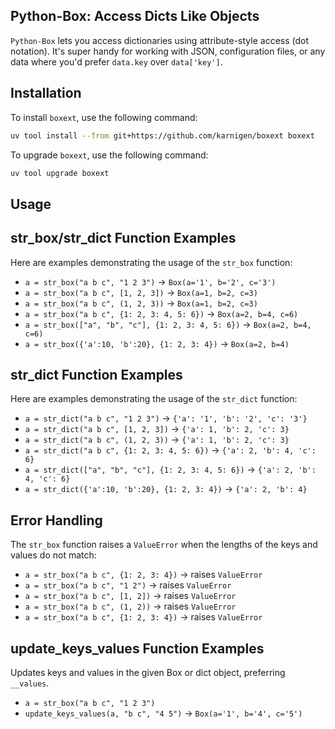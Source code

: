 ## Python-Box: Access Dicts Like Objects

`Python-Box` lets you access dictionaries using attribute-style access (dot notation). It's super handy for working with JSON, configuration files, or any data where you'd prefer `data.key` over `data['key']`.


## Installation

To install `boxext`, use the following command:

```bash
uv tool install --from git+https://github.com/karnigen/boxext boxext
```

To upgrade `boxext`, use the following command:

```bash
uv tool upgrade boxext
```

## Usage

## str_box/str_dict Function Examples

Here are examples demonstrating the usage of the `str_box` function:

* `a = str_box("a b c", "1 2 3")` -> `Box(a='1', b='2', c='3')`
* `a = str_box("a b c", [1, 2, 3])` -> `Box(a=1, b=2, c=3)`
* `a = str_box("a b c", (1, 2, 3))` -> `Box(a=1, b=2, c=3)`
* `a = str_box("a b c", {1: 2, 3: 4, 5: 6})` -> `Box(a=2, b=4, c=6)`
* `a = str_box(["a", "b", "c"], {1: 2, 3: 4, 5: 6})` -> `Box(a=2, b=4, c=6)`
* `a = str_box({'a':10, 'b':20}, {1: 2, 3: 4})` -> `Box(a=2, b=4)`


## str_dict Function Examples

Here are examples demonstrating the usage of the `str_dict` function:

* `a = str_dict("a b c", "1 2 3")` -> `{'a': '1', 'b': '2', 'c': '3'}`
* `a = str_dict("a b c", [1, 2, 3])` -> `{'a': 1, 'b': 2, 'c': 3}`
* `a = str_dict("a b c", (1, 2, 3))` -> `{'a': 1, 'b': 2, 'c': 3}`
* `a = str_dict("a b c", {1: 2, 3: 4, 5: 6})` -> `{'a': 2, 'b': 4, 'c': 6}`
* `a = str_dict(["a", "b", "c"], {1: 2, 3: 4, 5: 6})` -> `{'a': 2, 'b': 4, 'c': 6}`
* `a = str_dict({'a':10, 'b':20}, {1: 2, 3: 4})` -> `{'a': 2, 'b': 4}`


## Error Handling

The `str_box` function raises a `ValueError` when the lengths of the keys and values do not match:

* `a = str_box("a b c", {1: 2, 3: 4})` -> raises `ValueError`
* `a = str_box("a b c", "1 2")` -> raises `ValueError`
* `a = str_box("a b c", [1, 2])` -> raises `ValueError`
* `a = str_box("a b c", (1, 2))` -> raises `ValueError`
* `a = str_box("a b c", {1: 2, 3: 4})` -> raises `ValueError`


## update_keys_values Function Examples

Updates keys and values in the given Box or dict object, preferring `__values`.

* `a = str_box("a b c", "1 2 3")`
* `update_keys_values(a, "b c", "4 5")` -> `Box(a='1', b='4', c='5')`
